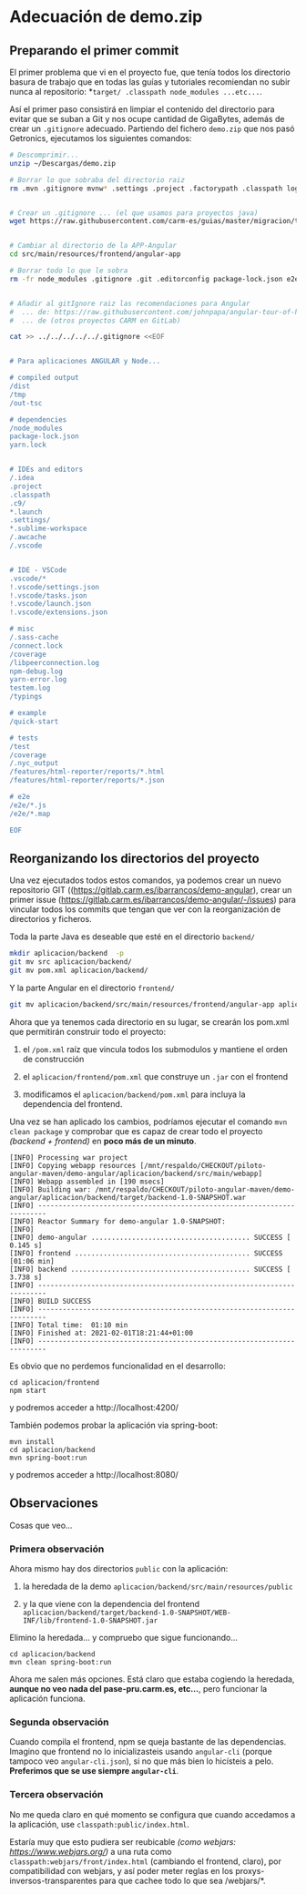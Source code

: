 

# Adecuación de demo.zip


## Preparando el primer commit

El primer problema que vi en el proyecto fue, que tenía todos los directorio basura de trabajo que en todas las guías y tutoriales recomiendan no subir nunca al repositorio: *```target/ .classpath node_modules ...etc...```. 


Así el primer paso consistirá en limpiar el contenido del directorio para evitar que se suban a Git y nos ocupe cantidad de GigaBytes, además de crear un ```.gitignore``` adecuado. Partiendo del fichero ```demo.zip``` que nos pasó Getronics, ejecutamos los siguientes comandos: 

```bash
# Descomprimir...
unzip ~/Descargas/demo.zip

# Borrar lo que sobraba del directorio raiz
rm .mvn .gitignore mvnw* .settings .project .factorypath .classpath logs target -fr


# Crear un .gitignore ... (el que usamos para proyectos java)
wget https://raw.githubusercontent.com/carm-es/guias/master/migracion/templates/seed/.gitignore


# Cambiar al directorio de la APP-Angular
cd src/main/resources/frontend/angular-app

# Borrar todo lo que le sobra
rm -fr node_modules .gitignore .git .editorconfig package-lock.json e2e/*.js e2e/*.map


# Añadir al gitIgnore raiz las recomendaciones para Angular 
#  ... de: https://raw.githubusercontent.com/johnpapa/angular-tour-of-heroes/master/.gitignore
#  ... de (otros proyectos CARM en GitLab) 

cat >> ../../../../../.gitignore <<EOF


# Para aplicaciones ANGULAR y Node...

# compiled output
/dist
/tmp
/out-tsc

# dependencies
/node_modules
package-lock.json
yarn.lock


# IDEs and editors
/.idea
.project
.classpath
.c9/
*.launch
.settings/
*.sublime-workspace
/.awcache
/.vscode


# IDE - VSCode
.vscode/*
!.vscode/settings.json
!.vscode/tasks.json
!.vscode/launch.json
!.vscode/extensions.json

# misc
/.sass-cache
/connect.lock
/coverage
/libpeerconnection.log
npm-debug.log
yarn-error.log
testem.log
/typings

# example
/quick-start

# tests
/test
/coverage
/.nyc_output
/features/html-reporter/reports/*.html
/features/html-reporter/reports/*.json

# e2e
/e2e/*.js
/e2e/*.map

EOF   

```


## Reorganizando los directorios del proyecto

Una vez ejecutados todos estos comandos, ya podemos crear un nuevo repositorio GIT ((https://gitlab.carm.es/ibarrancos/demo-angular), crear un primer issue (https://gitlab.carm.es/ibarrancos/demo-angular/-/issues) para vincular todos los commits que tengan que ver con la reorganización de directorios y ficheros.

Toda la parte Java es deseable que esté en el directorio ```backend/```

```bash
mkdir aplicacion/backend  -p
git mv src aplicacion/backend/
git mv pom.xml aplicacion/backend/
```

Y la parte Angular en el directorio ```frontend/```


```bash
git mv aplicacion/backend/src/main/resources/frontend/angular-app aplicacion/frontend
``` 

Ahora que ya tenemos cada directorio en su lugar, se crearán los pom.xml que permitirán construir todo el proyecto:

1. el ```/pom.xml``` raíz que vincula todos los submodulos y mantiene el orden de construcción

2. el ```aplicacion/frontend/pom.xml``` que construye un ```.jar``` con el frontend

3. modificamos el ```aplicacion/backend/pom.xml``` para incluya la dependencia del frontend.


Una vez se han aplicado los cambios, podríamos ejecutar el comando ```mvn clean package``` y comprobar que es capaz de crear todo el proyecto *(backend + frontend)* en **poco más de un minuto**.


```
[INFO] Processing war project
[INFO] Copying webapp resources [/mnt/respaldo/CHECKOUT/piloto-angular-maven/demo-angular/aplicacion/backend/src/main/webapp]
[INFO] Webapp assembled in [190 msecs]
[INFO] Building war: /mnt/respaldo/CHECKOUT/piloto-angular-maven/demo-angular/aplicacion/backend/target/backend-1.0-SNAPSHOT.war
[INFO] ------------------------------------------------------------------------
[INFO] Reactor Summary for demo-angular 1.0-SNAPSHOT:
[INFO] 
[INFO] demo-angular ....................................... SUCCESS [  0.145 s]
[INFO] frontend ........................................... SUCCESS [01:06 min]
[INFO] backend ............................................ SUCCESS [  3.738 s]
[INFO] ------------------------------------------------------------------------
[INFO] BUILD SUCCESS
[INFO] ------------------------------------------------------------------------
[INFO] Total time:  01:10 min
[INFO] Finished at: 2021-02-01T18:21:44+01:00
[INFO] ------------------------------------------------------------------------
```

Es obvio que no perdemos funcionalidad en el desarrollo:

```
cd aplicacion/frontend
npm start
```

y podremos acceder a http://localhost:4200/


También podemos probar la aplicación via spring-boot:


```
mvn install
cd aplicacion/backend
mvn spring-boot:run
```

y podremos acceder a http://localhost:8080/




## Observaciones

Cosas que veo...


### Primera observación

Ahora mismo hay dos directorios ```public``` con la aplicación:

1. la heredada de la demo ```aplicacion/backend/src/main/resources/public```

2. y la que viene con la dependencia del frontend ```aplicacion/backend/target/backend-1.0-SNAPSHOT/WEB-INF/lib/frontend-1.0-SNAPSHOT.jar```


Elimino la heredada... y compruebo que sigue funcionando...

```
cd aplicacion/backend
mvn clean spring-boot:run
```

Ahora me salen más opciones. Está claro que estaba cogiendo la heredada, **aunque no veo nada del pase-pru.carm.es, etc...**, pero funcionar la aplicación funciona.


### Segunda observación

Cuando compila el frontend, npm se queja bastante de las dependencias. Imagino que frontend no lo inicializasteis usando ```angular-cli``` 
(porque tampoco veo ```angular-cli.json```), si no que más bien lo hicísteis a pelo. **Preferimos que se use siempre ```angular-cli```**.


### Tercera observación

No me queda claro en qué momento se configura que cuando accedamos a la aplicación, use ```classpath:public/index.html```. 

Estaría muy que esto pudiera ser reubicable *(como webjars: https://www.webjars.org/)* a una ruta como ```classpath:webjars/front/index.html``` (cambiando el frontend, claro), por compatibilidad con webjars,  y así poder meter reglas en los proxys-inversos-transparentes para que cachee todo lo que sea /webjars/*. 


